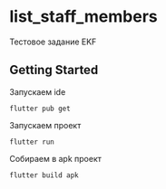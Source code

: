 # list_staff_members

Тестовое задание EKF

## Getting Started

Запускаем ide
```
flutter pub get
```

Запускаем проект
```
flutter run
```

Собираем в apk проект
```
flutter build apk
```